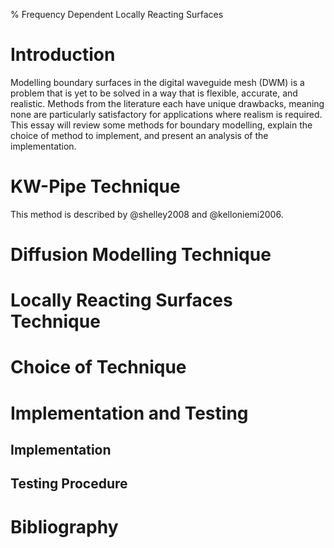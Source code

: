 % Frequency Dependent Locally Reacting Surfaces

Introduction
============

Modelling boundary surfaces in the digital waveguide mesh (DWM) is a problem
that is yet to be solved in a way that is flexible, accurate, and realistic.
Methods from the literature each have unique drawbacks, meaning none are
particularly satisfactory for applications where realism is required.
This essay will review some methods for boundary modelling, explain the
choice of method to implement, and present an analysis of the implementation.

KW-Pipe Technique
=================

This method is described by @shelley2008 and @kelloniemi2006.

Diffusion Modelling Technique
=============================


Locally Reacting Surfaces Technique
===================================


Choice of Technique
===================


Implementation and Testing
==========================


Implementation
--------------


Testing Procedure
-----------------


Bibliography
============
